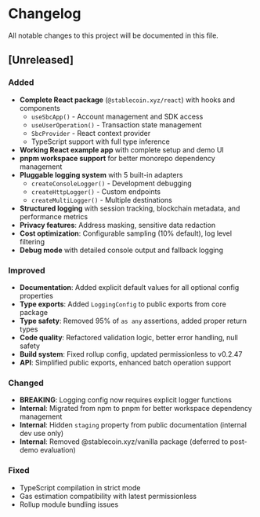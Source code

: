 # Changelog

All notable changes to this project will be documented in this file.

## [Unreleased]

### Added

- **Complete React package** (`@stablecoin.xyz/react`) with hooks and components
  - `useSbcApp()` - Account management and SDK access
  - `useUserOperation()` - Transaction state management
  - `SbcProvider` - React context provider
  - TypeScript support with full type inference
- **Working React example app** with complete setup and demo UI
- **pnpm workspace support** for better monorepo dependency management
- **Pluggable logging system** with 5 built-in adapters
  - `createConsoleLogger()` - Development debugging
  - `createHttpLogger()` - Custom endpoints
  - `createMultiLogger()` - Multiple destinations
- **Structured logging** with session tracking, blockchain metadata, and performance metrics
- **Privacy features**: Address masking, sensitive data redaction
- **Cost optimization**: Configurable sampling (10% default), log level filtering
- **Debug mode** with detailed console output and fallback logging

### Improved

- **Documentation**: Added explicit default values for all optional config properties
- **Type exports**: Added `LoggingConfig` to public exports from core package
- **Type safety**: Removed 95% of `as any` assertions, added proper return types
- **Code quality**: Refactored validation logic, better error handling, null safety
- **Build system**: Fixed rollup config, updated permissionless to v0.2.47
- **API**: Simplified public exports, enhanced batch operation support

### Changed

- **BREAKING**: Logging config now requires explicit logger functions
- **Internal**: Migrated from npm to pnpm for better workspace dependency management
- **Internal**: Hidden `staging` property from public documentation (internal dev use only)
- **Internal**: Removed @stablecoin.xyz/vanilla package (deferred to post-demo evaluation)

### Fixed

- TypeScript compilation in strict mode
- Gas estimation compatibility with latest permissionless
- Rollup module bundling issues
